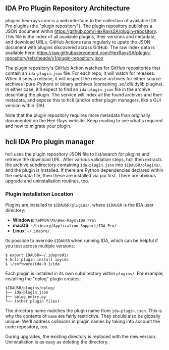 ## IDA Pro Plugin Repository Architecture

plugins.hex-rays.com is a web interface to the collection of available IDA Pro plugins (the "plugin repository").
The plugin repository publishes a JSON document within https://github.com/HexRaysSA/plugin-repository.
This file is the index of all available plugins, their versions and metadata, and download URLs.
GitHub Actions runs regularly to upate the JSON document with plugins discovered across GitHub.
The raw index data is available here: https://raw.githubusercontent.com/HexRaysSA/plugin-repository/refs/heads/v1/plugin-repository.json

The plugin repository's GitHub Action watches for GitHub repositories that contain an `ida-plugin.json` file.
For each repo, it will watch for releases. When it sees a release, it will inspect the release archives for either
 source archives (pure-Python) or binary archives (containing .so/.dll/.dylib plugins).
In either case, it'll expect to find an `ida-plugin.json` file in the archive describing the plugin.
The service will index all the found archives and their metadata, and expose this to hcli
 (and/or other plugin managers, like a GUI version within IDA).

Note that the plugin repository requires more metadata than originally documented on the Hex-Rays website.
Keep reading to see what's required and how to migrate your plugin.

## hcli IDA Pro plugin manager

hcli uses the plugin repository JSON file to list/search for plugins and retrieve the download URL.
After various validation steps, hcli then extracts the archive subdirectory containing
 `ida-plugin.json` into `$IDAUSR/plugins/`, and the plugin is installed.
If there are Python dependencies declared within the metadata file, then these are installed via pip first.
There are obvious upgrade and uninstallation routines, too.

### Plugin Installation Location

Plugins are installed to `$IDAUSR/plugins/`, where `$IDAUSR` is the IDA user directory:
- **Windows**: `%APPDATA%\Hex-Rays\IDA Pro\`
- **macOS**: `~/Library/Application Support/IDA Pro/`
- **Linux**: `~/.idapro/`

Its possible to override `$IDAUSR` when running IDA, which can be helpful if you test across multiple versions:

```
$ export IDAUSR=~/.idapro91/
$ hcli plugin install ipyida
$ ~/software/ida-9.1/ida
```

Each plugin is installed in its own subdirectory within `plugins/`. For example, installing the "oplog" plugin creates:
```
$IDAUSR/plugins/oplog/
├── ida-plugin.json
├── oplog_entry.py
└── (other plugin files)
```

The directory name matches the plugin name from `ida-plugin.json`.
This is why the contents of `name` are fairly restrictive. They should also be globally unique.
We'll address collisions in plugin names by taking into account the code repository, too.

During upgrades, the existing directory is replaced with the new version.
Uninstallation is as easy as deleting the directory.
